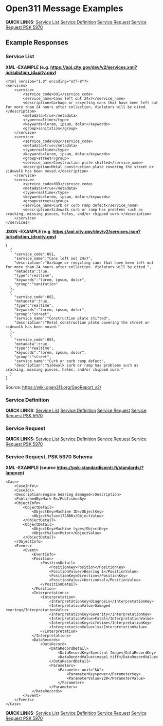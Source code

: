 # Open311 Message Examples

**QUICK LINKS:** [Service List](#Service-List) [Service Definition](#Service-Definition) [Service Request](#Service-Request) [Service Request PSK 5970](#Service-Request-PSK-5970-Schema)

## Example Responses

### Service List

**XML -EXAMPLE (e.g. https://api.city.gov/dev/v2/services.xml?jurisdiction_id=city.gov)**

```
<?xml version="1.0" encoding="utf-8"?>
<services>
    <service>
        <service_code>001</service_code>
        <service_name>Cans left out 24x7</service_name>
        <description>Garbage or recycling cans that have been left out for more than 24 hours after collection. Violators will be cited.</description>
        <metadata>true</metadata>
        <type>realtime</type>
        <keywords>lorem, ipsum, dolor</keywords>
        <group>sanitation</group>
    </service>
    <service>
        <service_code>002</service_code>
        <metadata>true</metadata>
        <type>realtime</type>
        <keywords>lorem, ipsum, dolor</keywords>
        <group>street</group>
        <service_name>Construction plate shifted</service_name>
        <description>Metal construction plate covering the street or sidewalk has been moved.</description>
    </service>
    <service>
        <service_code>003</service_code>
        <metadata>true</metadata>
        <type>realtime</type>
        <keywords>lorem, ipsum, dolor</keywords>
        <group>street</group>
        <service_name>Curb or curb ramp defect</service_name>
        <description>Sidewalk curb or ramp has problems such as cracking, missing pieces, holes, and/or chipped curb.</description>
    </service>
</services>
```

**JSON -EXAMPLE (e.g. https://api.city.gov/dev/v2/services.json?jurisdiction_id=city.gov)**

```
[
  {
    "service_code":001,
    "service_name":"Cans left out 24x7",
    "description":"Garbage or recycling cans that have been left out for more than 24 hours after collection. Violators will be cited.",
    "metadata":true,
    "type":"realtime",
    "keywords":"lorem, ipsum, dolor",
    "group":"sanitation"
  },
  {
    "service_code":002,
    "metadata":true,
    "type":"realtime",
    "keywords":"lorem, ipsum, dolor",
    "group":"street",
    "service_name":"Construction plate shifted",
    "description":"Metal construction plate covering the street or sidewalk has been moved."
  },
  {
    "service_code":003,
    "metadata":true,
    "type":"realtime",
    "keywords":"lorem, ipsum, dolor",
    "group":"street",
    "service_name":"Curb or curb ramp defect",
    "description":"Sidewalk curb or ramp has problems such as cracking, missing pieces, holes, and/or chipped curb."
  }
]
```

Source: https://wiki.open311.org/GeoReport_v2/ 

### Service Definition

**QUICK LINKS:** [Service List](#Service-List) [Service Definition](#Service-Definition) [Service Request](#Service-Request) [Service Request PSK 5970](#Service-Request-PSK-5970-Schema)

### Service Request

**QUICK LINKS:** [Service List](#Service-List) [Service Definition](#Service-Definition) [Service Request](#Service-Request) [Service Request PSK 5970](#Service-Request-PSK-5970-Schema)

### Service Request, PSK 5970 Schema

**XML -EXAMPLE (source https://psk-standardisointi.fi/standards/?lang=en)** 

```
<Case>
    <CaseInfo\>
    <CaseId\>
    <Description>Engine bearing damaged</Description>
    <PublishedBy>Mark B</PublishedBy>
    <ObjectInfo>
        <ObjectDetail>
            <ObjectKey>Machine ID</ObjectKey>
            <ObjectValue>172886</ObjectValue>
        </ObjectDetail>
        <ObjectDetail>
            <ObjectKey>Machine type</ObjectKey>
            <ObjectValue>Motor</ObjectValue>
        </ObjectDetail>           
    </ObjectInfo>
    <Events>
        <Event>
            <EventInfo>
            <Position>
                <PositionDetail>
                    <PositionKey>Position</PositionKey>
                    <PositionValue/>Bearing 1</PositionValue>
                    <PositionKey>Direction</PositionKey>
                    <PositionValue/>Horizontal</PositionValue>
                </PositionDetail>
            </Position>
            <Interpretations>
                <Interpretation>
                    <InterpretationKey>Diagnosis</InterpretationKey>
                    <InterpretationValue>Damaged bearing</InterpretationValue>
                    <InterpretationKey>Severity</InterpretationKey>
                    <InterpretationValue>Fatal</InterpretationValue>
                    <InterpretationKey>Lifetime</InterpretationKey>
                    <InterpretationValue>1y</InterpretationValue>
                </Interpretation>
            </Interpretations>
            <DataRecords>
                <DataRecord>
                    <DataRecordDetail>
                        <DataRecordKey>Spectral Image</DataRecordKey>
                        <DataRecordValue>image1.tiff</DataRecordValue>
                    </DataRecordDetail>
                    <Parameters>
                        <Parameter unit="kW">
                            <ParameterKey>power</ParameterKey>
                            <ParameterValue>220</ParameterValue>
                        </Parameter>
                    </Parameters>
            </DataRecords>
        </Event>
    </Events>
</Case>
```

**QUICK LINKS:** [Service List](#Service-List) [Service Definition](#Service-Definition) [Service Request](#Service-Request) [Service Request PSK 5970](#Service-Request-PSK-5970-Schema)
